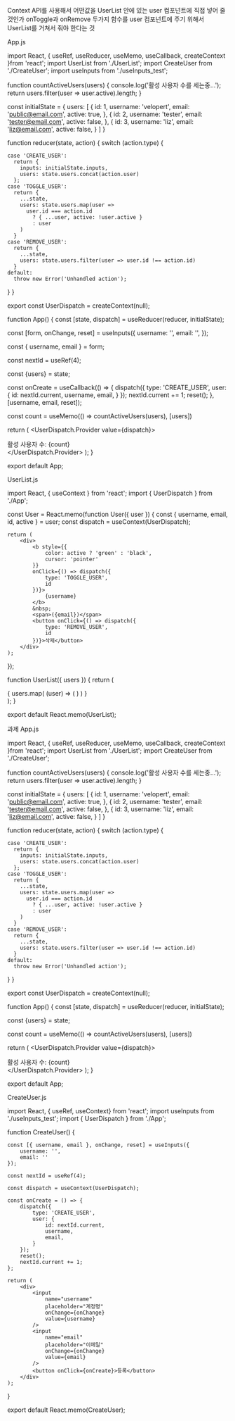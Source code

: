 Context API를 사용해서 어떤값을 UserList 안에 있는 user 컴포넌트에 직접 넣어 줄것인가
onToggle과 onRemove 두가지 함수를 user 컴포넌트에 주기 위해서 UserList를 거쳐서 줘야 한다는 것


App.js

import React, { useRef, useReducer, useMemo, useCallback, createContext }from 'react';
import UserList from './UserList';
import CreateUser from './CreateUser';
import useInputs from './useInputs_test';

function countActiveUsers(users) {
  console.log('활성 사용자 수를 세는중...');
  return users.filter(user => user.active).length;
}

const initialState = {
  users: [
    {
      id: 1,
      username: 'velopert',
      email: 'public@email.com',
      active: true,
  },
  {
      id: 2,
      username: 'tester',
      email: 'tester@email.com',
      active: false,
  },
  {
      id: 3,
      username: 'liz',
      email: 'liz@email.com',
      active: false,
  }
  ]
}

function reducer(state, action) {
  switch (action.type) {

    case 'CREATE_USER':
      return {
        inputs: initialState.inputs,
        users: state.users.concat(action.user)
      };
    case 'TOGGLE_USER':
      return {
        ...state,
        users: state.users.map(user =>
          user.id === action.id
            ? { ...user, active: !user.active }
            : user
        )
      }
    case 'REMOVE_USER':
      return {
        ...state,
        users: state.users.filter(user => user.id !== action.id)
      }
    default:
      throw new Error('Unhandled action');
  }
}

export const UserDispatch = createContext(null);

function App() {
  const [state, dispatch] = useReducer(reducer, initialState);

  const [form, onChange, reset] = useInputs({
    username: '',
    email: '',
  });

  const { username, email } = form;

  const nextId = useRef(4);

  const {users} = state;

  const onCreate = useCallback(() => {
    dispatch({
      type: 'CREATE_USER',
      user: {
        id: nextId.current,
        username,
        email,
      }
    });
    nextId.current += 1;
    reset();
  }, [username, email, reset]);

  const count = useMemo(() => countActiveUsers(users), [users])

  return (
    <UserDispatch.Provider value={dispatch}>
      <CreateUser
        username={username}
        email={email}
        onChange={onChange}
        onCreate={onCreate}
      />
      <UserList
        users={users}
      />
      <div>활성 사용자 수: {count}</div>
    </UserDispatch.Provider>
  );
}

export default App;


UserList.js

import React, { useContext } from 'react';
import { UserDispatch } from './App';

const User = React.memo(function User({ user }) {
    const { username, email, id, active } = user;
    const dispatch = useContext(UserDispatch);

    return (
        <div>
            <b style={{
                color: active ? 'green' : 'black',
                cursor: 'pointer'
            }}
            onClick={() => dispatch({
                type: 'TOGGLE_USER',
                id
            })}>
                {username}
            </b>
            &nbsp;
            <span>({email})</span>
            <button onClick={() => dispatch({
                type: 'REMOVE_USER',
                id
            })}>삭제</button>
        </div>
    );
});

function UserList({ users }) {
    return (
        <div>
            {
                users.map(
                    (user) => (
                        <User
                            user={user}
                            key={user.id}
                        />
                    )
                )
            }
        </div>
    );
}

export default React.memo(UserList);



과제
App.js

import React, { useRef, useReducer, useMemo, useCallback, createContext }from 'react';
import UserList from './UserList';
import CreateUser from './CreateUser';

function countActiveUsers(users) {
  console.log('활성 사용자 수를 세는중...');
  return users.filter(user => user.active).length;
}

const initialState = {
  users: [
    {
      id: 1,
      username: 'velopert',
      email: 'public@email.com',
      active: true,
  },
  {
      id: 2,
      username: 'tester',
      email: 'tester@email.com',
      active: false,
  },
  {
      id: 3,
      username: 'liz',
      email: 'liz@email.com',
      active: false,
  }
  ]
}

function reducer(state, action) {
  switch (action.type) {

    case 'CREATE_USER':
      return {
        inputs: initialState.inputs,
        users: state.users.concat(action.user)
      };
    case 'TOGGLE_USER':
      return {
        ...state,
        users: state.users.map(user =>
          user.id === action.id
            ? { ...user, active: !user.active }
            : user
        )
      }
    case 'REMOVE_USER':
      return {
        ...state,
        users: state.users.filter(user => user.id !== action.id)
      }
    default:
      throw new Error('Unhandled action');
  }
}

export const UserDispatch = createContext(null);

function App() {
  const [state, dispatch] = useReducer(reducer, initialState);

  const {users} = state;

  const count = useMemo(() => countActiveUsers(users), [users])

  return (
    <UserDispatch.Provider value={dispatch}>
      <CreateUser />
      <UserList users={users} />
      <div>활성 사용자 수: {count}</div>
    </UserDispatch.Provider>
  );
}

export default App;


CreateUser.js

import React, { useRef, useContext} from 'react';
import useInputs from './useInputs_test';
import { UserDispatch } from './App';

function CreateUser() {

    const [{ username, email }, onChange, reset] = useInputs({
        username: '',
        email: ''
    });

    const nextId = useRef(4);
    
    const dispatch = useContext(UserDispatch);

    const onCreate = () => {
        dispatch({
            type: 'CREATE_USER',
            user: {
                id: nextId.current,
                username,
                email,
            }
        });
        reset();
        nextId.current += 1;
    };

    return (
        <div>
            <input
                name="username"
                placeholder="계정명"
                onChange={onChange}
                value={username}
            />
            <input
                name="email"
                placeholder="이메일"
                onChange={onChange}
                value={email}            
            />
            <button onClick={onCreate}>등록</button>
        </div>
    );
}

export default React.memo(CreateUser);